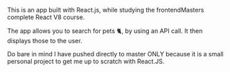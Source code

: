 This is an app built with React.js, while studying the frontendMasters complete React V8 course.

The app allows you to search for pets 🐈, by using an API call. It then displays those to the user.

Do bare in mind I have pushed directly to master ONLY because it is a small personal project to get me up to scratch with React.JS.
